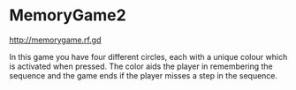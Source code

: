 # MemoryGame2

http://memorygame.rf.gd

In this game you have four different circles, each with a unique colour which is activated when pressed. 
The color aids the player in remembering the sequence and the game ends if the player misses a step in the sequence.
